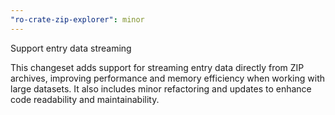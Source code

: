 ```yaml
---
"ro-crate-zip-explorer": minor
---
```


Support entry data streaming

This changeset adds support for streaming entry data directly from ZIP archives, improving performance and memory efficiency when working with large datasets. It also includes minor refactoring and updates to enhance code readability and maintainability.

